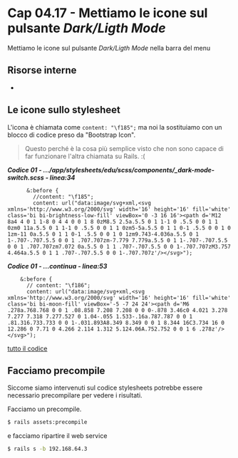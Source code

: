# <a name="top"></a> Cap 04.17 - Mettiamo le icone sul pulsante *Dark/Ligth Mode*

Mettiamo le icone sul pulsante *Dark/Ligth Mode* nella barra del menu



## Risorse interne

- []()



## Le icone sullo stylesheet

L'icona è chiamata come `content: "\f185";` ma noi la sostituiamo con un blocco di codice preso da "Bootstrap Icon".

> Questo perché è la cosa più semplice visto che non sono capace di far funzionare l'altra chiamata su Rails. :(

***Codice 01 - .../app/stylesheets/edu/scss/components/_dark-mode-switch.scss - linea:34***

```html+erb
      &:before {
        //content: "\f185";
        content: url("data:image/svg+xml,<svg xmlns='http://www.w3.org/2000/svg' width='16' height='16' fill='white' class='bi bi-brightness-low-fill' viewBox='0 -3 16 16'><path d='M12 8a4 4 0 1 1-8 0 4 4 0 0 1 8 0zM8.5 2.5a.5.5 0 1 1-1 0 .5.5 0 0 1 1 0zm0 11a.5.5 0 1 1-1 0 .5.5 0 0 1 1 0zm5-5a.5.5 0 1 1 0-1 .5.5 0 0 1 0 1zm-11 0a.5.5 0 1 1 0-1 .5.5 0 0 1 0 1zm9.743-4.036a.5.5 0 1 1-.707-.707.5.5 0 0 1 .707.707zm-7.779 7.779a.5.5 0 1 1-.707-.707.5.5 0 0 1 .707.707zm7.072 0a.5.5 0 1 1 .707-.707.5.5 0 0 1-.707.707zM3.757 4.464a.5.5 0 1 1 .707-.707.5.5 0 0 1-.707.707z'/></svg>");

```

***Codice 01 - ...continua - linea:53***

```html+erb
    &:before {
      // content: "\f186";
      content: url("data:image/svg+xml,<svg xmlns='http://www.w3.org/2000/svg' width='16' height='16' fill='white' class='bi bi-moon-fill' viewBox='-5 -7 24 24'><path d='M6 .278a.768.768 0 0 1 .08.858 7.208 7.208 0 0 0-.878 3.46c0 4.021 3.278 7.277 7.318 7.277.527 0 1.04-.055 1.533-.16a.787.787 0 0 1 .81.316.733.733 0 0 1-.031.893A8.349 8.349 0 0 1 8.344 16C3.734 16 0 12.286 0 7.71 0 4.266 2.114 1.312 5.124.06A.752.752 0 0 1 6 .278z'/></svg>");
```

[tutto il codice](https://github.com/flaviobordonidev/leanpubabrandnewcms/blob/master/15-theme-edu/03-javascript/01_01-views-mockups-edu_index.html.erb)



## Facciamo precompile

Siccome siamo intervenuti sul codice stylesheets potrebbe essere necessario precompilare per vedere i risultati.

Facciamo un precompile.

```bash
$ rails assets:precompile
```

e facciamo ripartire il web service

```bash
$ rails s -b 192.168.64.3
```
